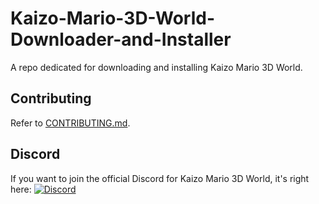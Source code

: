 # Kaizo-Mario-3D-World-Downloader-and-Installer
A repo dedicated for downloading and installing Kaizo Mario 3D World.
## Contributing
Refer to [CONTRIBUTING.md](https://github.com/Lord-Giganticus/Kaizo-Mario-3D-World-Downloader-and-Installer/blob/main/CONTRIBUTING.md).
## Discord
If you want to join the official Discord for Kaizo Mario 3D World, it's right here: [![Discord](https://img.shields.io/discord/574264880266477587?color=blue&label=Surf%20Games&logo=Discord&logoColor=blue)](https://discord.gg/kMkDuuq)